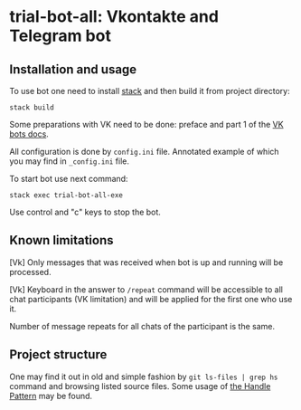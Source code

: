 # trial-bot-all: Vkontakte and Telegram bot

## Installation and usage

To use bot one need to install [stack](https://docs.haskellstack.org/en/stable/README/#how-to-install) and then build it from project directory:

```
stack build
```

Some preparations with VK need to be done: preface and part 1 of the [VK bots docs](https://vk.com/dev/bots_docs).

All configuration is done by `config.ini` file. Annotated example of which you may find in `_config.ini` file.

To start bot use next command:

```
stack exec trial-bot-all-exe
```

Use control and "c" keys to stop the bot.

## Known limitations

[Vk] Only messages that was received when bot is up and running will be processed.

[Vk] Keyboard in the answer to `/repeat` command will be accessible to all chat participants (VK limitation) and will be applied for the first one who use it.

Number of message repeats for all chats of the participant is the same.


## Project structure

One may find it out in old and simple fashion by `git ls-files | grep hs` command and browsing listed source files. Some usage of [the Handle Pattern](https://jaspervdj.be/posts/2018-03-08-handle-pattern.html) may be found.
